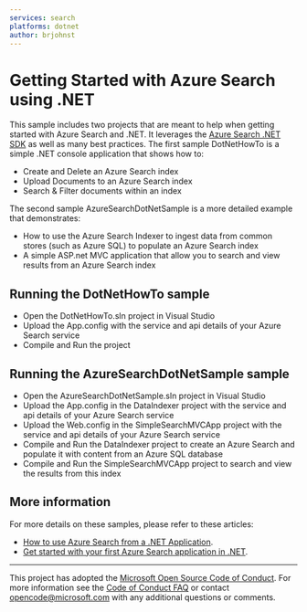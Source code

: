 ```yaml
---
services: search
platforms: dotnet
author: brjohnst
---
```


# Getting Started with Azure Search using .NET

This sample includes two projects that are meant to help when getting started with Azure Search and .NET.  It leverages the [Azure Search .NET SDK](https://aka.ms/search-sdk) as well as many best practices. The first sample DotNetHowTo is a simple .NET console application that shows how to:

* Create and Delete an Azure Search index
* Upload Documents to an Azure Search index
* Search & Filter documents within an index

The second sample AzureSearchDotNetSample is a more detailed example that demonstrates:
* How to use the Azure Search Indexer to ingest data from common stores (such as Azure SQL) to populate an Azure Search index
* A simple ASP.net MVC application that allow you to search and view results from an Azure Search index

## Running the DotNetHowTo sample

* Open the DotNetHowTo.sln project in Visual Studio
* Upload the App.config with the service and api details of your Azure Search service
* Compile and Run the project

## Running the AzureSearchDotNetSample sample

* Open the AzureSearchDotNetSample.sln project in Visual Studio
* Upload the App.config in the DataIndexer project with the service and api details of your Azure Search service
* Upload the Web.config in the SimpleSearchMVCApp project with the service and api details of your Azure Search service
* Compile and Run the DataIndexer project to create an Azure Search and populate it with content from an Azure SQL database
* Compile and Run the SimpleSearchMVCApp project to search and view the results from this index

## More information

For more details on these samples, please refer to these articles:

  - [How to use Azure Search from a .NET Application](https://docs.microsoft.com/azure/search/search-howto-dotnet-sdk).
  - [Get started with your first Azure Search application in .NET](https://docs.microsoft.com/azure/search/search-howto-dotnet-sdk).

---

This project has adopted the [Microsoft Open Source Code of Conduct](https://opensource.microsoft.com/codeofconduct/). For more information see the [Code of Conduct FAQ](https://opensource.microsoft.com/codeofconduct/faq/) or contact [opencode@microsoft.com](mailto:opencode@microsoft.com) with any additional questions or comments.